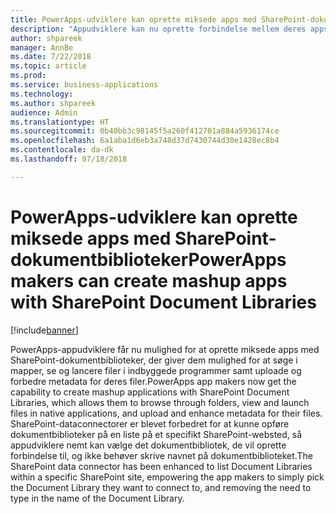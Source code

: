 ```yaml
---
title: PowerApps-udviklere kan oprette miksede apps med SharePoint-dokumentbiblioteker
description: "Appudviklere kan nu oprette forbindelse mellem deres apps og SharePoint-biblioteker for at oprette miksede apps, der giver appbrugere mulighed for at søge i mapper, se filer og redigere metadata på både mobilenheder og internettet."
author: shpareek
manager: AnnBe
ms.date: 7/22/2018
ms.topic: article
ms.prod: 
ms.service: business-applications
ms.technology: 
ms.author: shpareek
audience: Admin
ms.translationtype: HT
ms.sourcegitcommit: 0b40bb3c98145f5a260f412701a884a5936174ce
ms.openlocfilehash: 6a1aba1d6eb3a748d37d7430744d30e1428ec8b4
ms.contentlocale: da-dk
ms.lasthandoff: 07/18/2018

---
```

# <a name="powerapps-makers-can-create-mashup-apps-with-sharepoint-document-libraries"></a><span data-ttu-id="d2305-103">PowerApps-udviklere kan oprette miksede apps med SharePoint-dokumentbiblioteker</span><span class="sxs-lookup"><span data-stu-id="d2305-103">PowerApps makers can create mashup apps with SharePoint Document Libraries</span></span>


[!include[banner](../../includes/banner.md)]

<span data-ttu-id="d2305-104">PowerApps-appudviklere får nu mulighed for at oprette miksede apps med SharePoint-dokumentbiblioteker, der giver dem mulighed for at søge i mapper, se og lancere filer i indbyggede programmer samt uploade og forbedre metadata for deres filer.</span><span class="sxs-lookup"><span data-stu-id="d2305-104">PowerApps app makers now get the capability to create mashup applications with SharePoint Document Libraries, which allows them to browse through folders, view and launch files in native applications, and upload and enhance metadata for their files.</span></span> <span data-ttu-id="d2305-105">SharePoint-dataconnectorer er blevet forbedret for at kunne opføre dokumentbiblioteker på en liste på et specifikt SharePoint-websted, så appudviklere nemt kan vælge det dokumentbibliotek, de vil oprette forbindelse til, og ikke behøver skrive navnet på dokumentbiblioteket.</span><span class="sxs-lookup"><span data-stu-id="d2305-105">The SharePoint data connector has been enhanced to list Document Libraries within a specific SharePoint site, empowering the app makers to simply pick the Document Library they want to connect to, and removing the need to type in the name of the Document Library.</span></span>

